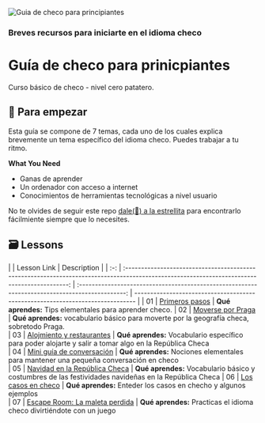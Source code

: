 ![Guia de checo para principiantes](./images/rodrigo-ardilha-WAPFd4fMy2o-unsplash)

### Breves recursos para iniciarte en el idioma checo

# Guía de checo para prinicpiantes

Curso básico de checo - nivel cero patatero.

## 🌱 Para empezar

Esta guía se compone de 7 temas, cada uno de los cuales explica brevemente un tema específico del idioma checo. Puedes trabajar a tu ritmo.

**What You Need**

- Ganas de aprender
- Un ordenador con acceso a internet
- Conocimientos de herramientas tecnológicas a nivel usuario

No te olvides de seguir este repo [dale(🌟) a la estrellita](https://docs.github.com/en/get-started/exploring-projects-on-github/saving-repositories-with-stars?WT.mc_id=academic-105485-koreyst) para encontrarlo fácilmiente siempre que lo necesites.

## 🗃️ Lessons

|     |                                                                 Lesson Link                                                                  |                                           Description                                           |
| :-: | :------------------------------------------------------------------------------------------------------------------------------------------: | :---------------------------------------------------------------------------------------------: | ------------------------------------------------------------------------------ |
| 01  |               [Primeros pasos](Guia-checo-principiantes/01-primeros-pasos)                |    **Qué aprendes:** Tips elementales para aprender checo.
| 02  |       [Moverse por Praga](Guia-checo-principiantes/02-moverse-por-praga)       |                   **Qué aprendes:** vocabulario básico para moverte por la geografía checa, sobretodo Praga.                   
| 03  |              [Alojmiento y restaurantes](Guia-checo-principiantes/03-alojamiento-y-restaurantes)              |                 **Qué aprendes:** Vocabulario específico para poder alojarte y salir a tomar algo en la República Checa                  
| 04  |       [Mini guía de conversación](Guia-checo-principiantes/04-mini-guia-de-conversacion)       |                      **Qué aprendes:** Nociones elementales para mantener una pequeña conversación en checo                      
| 05  |                        [Navidad en la República Checa](Guia-checo-principiantes/05-navidad-en-la-republica-checa.md)                         | **Qué aprendes:** Vocabulario básico y costumbres de las festividades navideñas en la República Checa 
| 06  |                [Los casos en checo](Guia-checo-principiantes/06-los-casos-en-checo)                 |                       **Qué aprendes:** Enteder los casos en checho y algunos ejemplos                       
| 07  |                   [Escape Room: La maleta perdida](Guia-checo-principiantes/07-escape-room-La-maleta-perdida.html)                   |        **Qué aprendes:** Practicas el idioma checo divirtiéndote con un juego        
